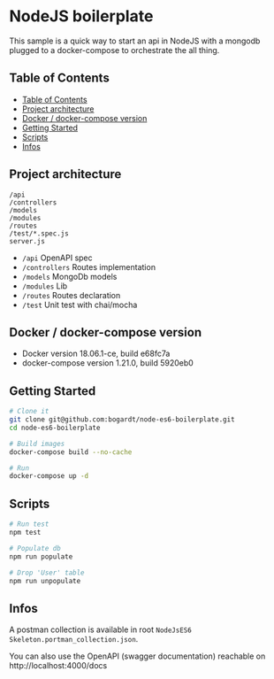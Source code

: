 NodeJS boilerplate
==================

This sample is a quick way to start an api in NodeJS with a mongodb plugged to a docker-compose to orchestrate the all thing.


## Table of Contents
  - [Table of Contents](#table-of-contents)
  - [Project architecture](#project-architecture)
  - [Docker / docker-compose version](#docker--docker-compose-version)
  - [Getting Started](#getting-started)
  - [Scripts](#scripts)
  - [Infos](#infos)

## Project architecture

```
/api
/controllers
/models
/modules
/routes
/test/*.spec.js
server.js
```
* `/api` OpenAPI spec
* `/controllers` Routes implementation
* `/models` MongoDb models
* `/modules` Lib
* `/routes` Routes declaration
* `/test` Unit test with chai/mocha 

## Docker / docker-compose version

- Docker version 18.06.1-ce, build e68fc7a
- docker-compose version 1.21.0, build 5920eb0


## Getting Started

```bash
# Clone it
git clone git@github.com:bogardt/node-es6-boilerplate.git
cd node-es6-boilerplate

# Build images
docker-compose build --no-cache

# Run
docker-compose up -d
```

## Scripts

```bash
# Run test
npm test

# Populate db
npm run populate

# Drop 'User' table
npm run unpopulate
```

## Infos

A postman collection is available in root `NodeJsES6 Skeleton.portman_collection.json`.

You can also use the OpenAPI (swagger documentation) reachable on http://localhost:4000/docs